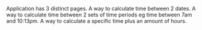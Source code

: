 Application has 3 distinct pages.
A way to calculate time between 2 dates.
A way to calculate time between 2 sets of time periods eg time between 7am and 10:13pm.
A way to calculate a specific time plus an amount of hours.
